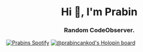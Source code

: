 <h1 align="center">Hi 👋, I'm Prabin</h1>
<h3 align="center">Random CodeObserver.</h3>

[![Prabins Spotify](https://sunal-rahal.vercel.app/api/getWhatsPlaying/prabincankod)](https://holopin.io/@prabincankod)
[![@prabincankod's Holopin board](https://holopin.io/api/user/board?user=prabincankod)](https://holopin.io/@prabincankod)

